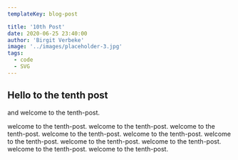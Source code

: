 ```yaml
---
templateKey: blog-post

title: '10th Post'
date: 2020-06-25 23:40:00
author: 'Birgit Verbeke'
image: '../images/placeholder-3.jpg'
tags:
  - code
  - SVG
---
```


## Hello to the tenth post

and welcome to the tenth-post.

welcome to the tenth-post. welcome to the tenth-post. welcome to the tenth-post. welcome to the tenth-post. welcome to the tenth-post. welcome to the tenth-post. welcome to the tenth-post. welcome to the tenth-post. welcome to the tenth-post. welcome to the tenth-post.
